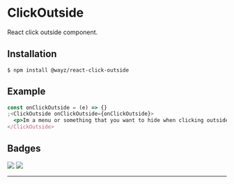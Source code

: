 # ClickOutside

React click outside component.

## Installation

```
$ npm install @wayz/react-click-outside
```

## Example

```jsx
const onClickOutside = (e) => {}
;<ClickOutside onClickOutside={onClickOutside}>
  <p>Im a menu or something that you want to hide when clicking outside.</p>
</ClickOutside>
```

## Badges

![](https://img.shields.io/badge/license-MIT-blue.svg)
![](https://img.shields.io/badge/status-stable-green.svg)

---

